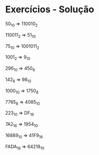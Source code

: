 # Exercícios - Solução

50<sub>10</sub> => 110010<sub>2</sub>

110011<sub>2</sub> => 51<sub>10</sub>

75<sub>10</sub> => 1001011<sub>2</sub>

1001<sub>2</sub> => 9<sub>10</sub>

296<sub>10</sub> => 450<sub>8</sub>

142<sub>8</sub> => 98<sub>10</sub>

1000<sub>10</sub> => 1750<sub>8</sub>

7765<sub>8</sub> => 4085<sub>10</sub>

223<sub>10</sub> => DF<sub>16</sub>

7A2<sub>16</sub> => 1954<sub>10</sub>

16889<sub>10</sub> => 41F9<sub>16</sub>

FADA<sub>16</sub> => 64218<sub>10</sub>

